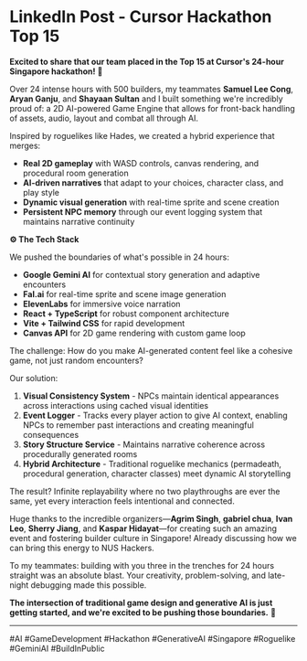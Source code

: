 # LinkedIn Post - Cursor Hackathon Top 15

**Excited to share that our team placed in the Top 15 at Cursor's 24-hour Singapore hackathon! 🎉**

Over 24 intense hours with 500 builders, my teammates **Samuel Lee Cong**, **Aryan Ganju**, and **Shayaan Sultan** and I built something we're incredibly proud of: a 2D AI-powered Game Engine that allows for front-back handling of assets, audio, layout and combat all through AI.

Inspired by roguelikes like Hades, we created a hybrid experience that merges:
- **Real 2D gameplay** with WASD controls, canvas rendering, and procedural room generation
- **AI-driven narratives** that adapt to your choices, character class, and play style
- **Dynamic visual generation** with real-time sprite and scene creation
- **Persistent NPC memory** through our event logging system that maintains narrative continuity

**⚙️ The Tech Stack**

We pushed the boundaries of what's possible in 24 hours:
- **Google Gemini AI** for contextual story generation and adaptive encounters
- **Fal.ai** for real-time sprite and scene image generation
- **ElevenLabs** for immersive voice narration
- **React + TypeScript** for robust component architecture
- **Vite + Tailwind CSS** for rapid development
- **Canvas API** for 2D game rendering with custom game loop

The challenge: How do you make AI-generated content feel like a cohesive game, not just random encounters?

Our solution:
1. **Visual Consistency System** - NPCs maintain identical appearances across interactions using cached visual identities
2. **Event Logger** - Tracks every player action to give AI context, enabling NPCs to remember past interactions and creating meaningful consequences
3. **Story Structure Service** - Maintains narrative coherence across procedurally generated rooms
4. **Hybrid Architecture** - Traditional roguelike mechanics (permadeath, procedural generation, character classes) meet dynamic AI storytelling

The result? Infinite replayability where no two playthroughs are ever the same, yet every interaction feels intentional and connected.

Huge thanks to the incredible organizers—**Agrim Singh**, **gabriel chua**, **Ivan Leo**, **Sherry Jiang**, and **Kaspar Hidayat**—for creating such an amazing event and fostering builder culture in Singapore! Already discussing how we can bring this energy to NUS Hackers.

To my teammates: building with you three in the trenches for 24 hours straight was an absolute blast. Your creativity, problem-solving, and late-night debugging made this possible.

**The intersection of traditional game design and generative AI is just getting started, and we're excited to be pushing those boundaries.** 🚀

---

#AI #GameDevelopment #Hackathon #GenerativeAI #Singapore #Roguelike #GeminiAI #BuildInPublic
